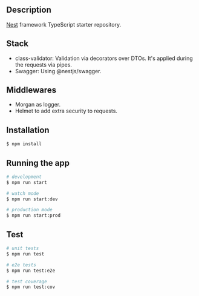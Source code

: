 ## Description

[Nest](https://github.com/nestjs/nest) framework TypeScript starter repository.

## Stack

- class-validator: Validation via decorators over DTOs. It's applied during the requests via pipes.
- Swagger: Using @nestjs/swagger.

## Middlewares

- Morgan as logger.
- Helmet to add extra security to requests.

## Installation

```bash
$ npm install
```

## Running the app

```bash
# development
$ npm run start

# watch mode
$ npm run start:dev

# production mode
$ npm run start:prod
```

## Test

```bash
# unit tests
$ npm run test

# e2e tests
$ npm run test:e2e

# test coverage
$ npm run test:cov
```

